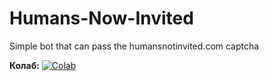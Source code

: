 # Humans-Now-Invited
Simple bot that can pass the humansnotinvited.com captcha

**Колаб:** [![Colab](https://camo.githubusercontent.com/52feade06f2fecbf006889a904d221e6a730c194/68747470733a2f2f636f6c61622e72657365617263682e676f6f676c652e636f6d2f6173736574732f636f6c61622d62616467652e737667)](https://colab.research.google.com/github/DenCoder618/Humans-Now-Invited/blob/master/Humans_Now_Invited.ipynb)
